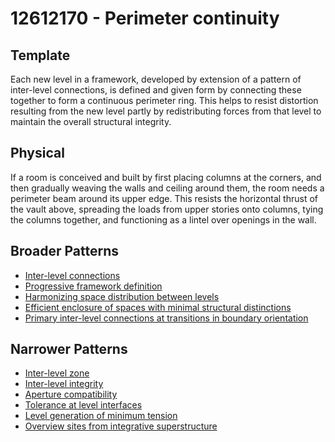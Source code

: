 # 12612170 - Perimeter continuity

## Template

Each new level in a framework, developed by extension of a pattern of inter-level connections, is defined and given form by connecting these together to form a continuous perimeter ring. This helps to resist distortion resulting from the new level partly by redistributing forces from that level to maintain the overall structural integrity.

## Physical

If a room is conceived and built by first placing columns at the corners, and then gradually weaving the walls and ceiling around them, the room needs a perimeter beam around its upper edge. This resists the horizontal thrust of the vault above, spreading the loads from upper stories onto columns, tying the columns together, and functioning as a lintel over openings in the wall.

## Broader Patterns

- [Inter-level connections](12612160)
- [Progressive framework definition](12612080)
- [Harmonizing space distribution between levels](12612100)
- [Efficient enclosure of spaces with minimal structural distinctions](12612060)
- [Primary inter-level connections at transitions in boundary orientation](12612120)

## Narrower Patterns

- [Inter-level zone](12612260)
- [Inter-level integrity](12612270)
- [Aperture compatibility](12612210)
- [Tolerance at level interfaces](12612400)
- [Level generation of minimum tension](12612190)
- [Overview sites from integrative superstructure](12612310)
